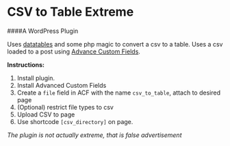 # CSV to Table Extreme
####A WordPress Plugin

Uses [datatables](http:www.datatables.net) and some php magic to convert a csv to a table. Uses a csv loaded to a post using [Advance Custom Fields](http://www.advancedcustomfields.com/).

**Instructions:**

1. Install plugin.
2. Install Advanced Custom Fields
3. Create a `file` field in ACF with the name `csv_to_table`, attach to desired page
4. (Optional) restrict file types to csv
5. Upload CSV to page
6. Use shortcode `[csv_directory]` on page.

*The plugin is not actually extreme, that is false advertisement*